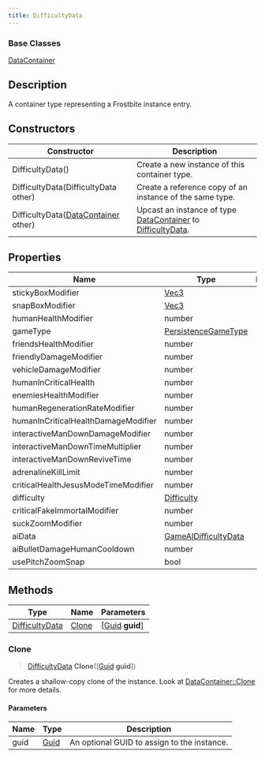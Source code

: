 ```yaml
---
title: DifficultyData
---
```

### Base Classes

[DataContainer](/vext/ref/shared/class/datacontainer)

## Description

A container type representing a Frostbite instance entry.

## Constructors

| Constructor                                                               | Description                                                                                                         |
| ------------------------------------------------------------------------- | ------------------------------------------------------------------------------------------------------------------- |
| DifficultyData()                                                          | Create a new instance of this container type.                                                                       |
| DifficultyData(DifficultyData other)                                      | Create a reference copy of an instance of the same type.                                                            |
| DifficultyData([DataContainer](/vext/ref/shared/class/datacontainer) other) | Upcast an instance of type [DataContainer](/vext/ref/shared/class/datacontainer) to [DifficultyData](DifficultyData). |

## Properties

| Name                                | Type                                         | Description |
| ----------------------------------- | -------------------------------------------- | ----------- |
| stickyBoxModifier                   | [Vec3](/vext/ref/shared/class/Vec3)            |             |
| snapBoxModifier                     | [Vec3](/vext/ref/shared/class/Vec3)            |             |
| humanHealthModifier                 | number                                       |             |
| gameType                            | [PersistenceGameType](PersistenceGameType)   |             |
| friendsHealthModifier               | number                                       |             |
| friendlyDamageModifier              | number                                       |             |
| vehicleDamageModifier               | number                                       |             |
| humanInCriticalHealth               | number                                       |             |
| enemiesHealthModifier               | number                                       |             |
| humanRegenerationRateModifier       | number                                       |             |
| humanInCriticalHealthDamageModifier | number                                       |             |
| interactiveManDownDamageModifier    | number                                       |             |
| interactiveManDownTimeMultiplier    | number                                       |             |
| interactiveManDownReviveTime        | number                                       |             |
| adrenalineKillLimit                 | number                                       |             |
| criticalHealthJesusModeTimeModifier | number                                       |             |
| difficulty                          | [Difficulty](Difficulty)                     |             |
| criticalFakeImmortalModifier        | number                                       |             |
| suckZoomModifier                    | number                                       |             |
| aiData                              | [GameAIDifficultyData](GameAIDifficultyData) |             |
| aiBulletDamageHumanCooldown         | number                                       |             |
| usePitchZoomSnap                    | bool                                         |             |

## Methods

| Type                             | Name            | Parameters                                     |
| -------------------------------- | --------------- | ---------------------------------------------- |
| [DifficultyData](DifficultyData) | [Clone](#clone) | \[[Guid](/vext/ref/shared/class/guid) **guid**\] |

### Clone

> [DifficultyData](DifficultyData) **Clone**(\[[Guid](/vext/ref/shared/class/guid) **guid**\])

Creates a shallow-copy clone of the instance. Look at [DataContainer::Clone](/vext/ref/shared/class/datacontainer#clone) for more details.

#### Parameters

| Name | Type         | Description                                 |
| ---- | ------------ | ------------------------------------------- |
| guid | [Guid](Guid) | An optional GUID to assign to the instance. |
